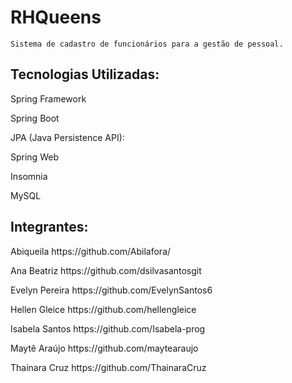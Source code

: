 
# RHQueens
    Sistema de cadastro de funcionários para a gestão de pessoal.
    

## Tecnologias Utilizadas:
  <p>Spring Framework</p>
  <p>Spring Boot</p>
  <p>JPA (Java Persistence API):</p>
  <p>Spring Web</p>
  <p>Insomnia</p>
  <p>MySQL</p>

## Integrantes:
<p>Abiqueila https://github.com/Abilafora/</p>
<p>Ana Beatriz https://github.com/dsilvasantosgit</p>
<p>Evelyn Pereira https://github.com/EvelynSantos6</p>
<p>Hellen Gleice  https://github.com/hellengleice</p>
<p>Isabela Santos https://github.com/Isabela-prog</p>
<p>Maytê Araújo https://github.com/maytearaujo</p>
<p>Thainara Cruz https://github.com/ThainaraCruz</p>


